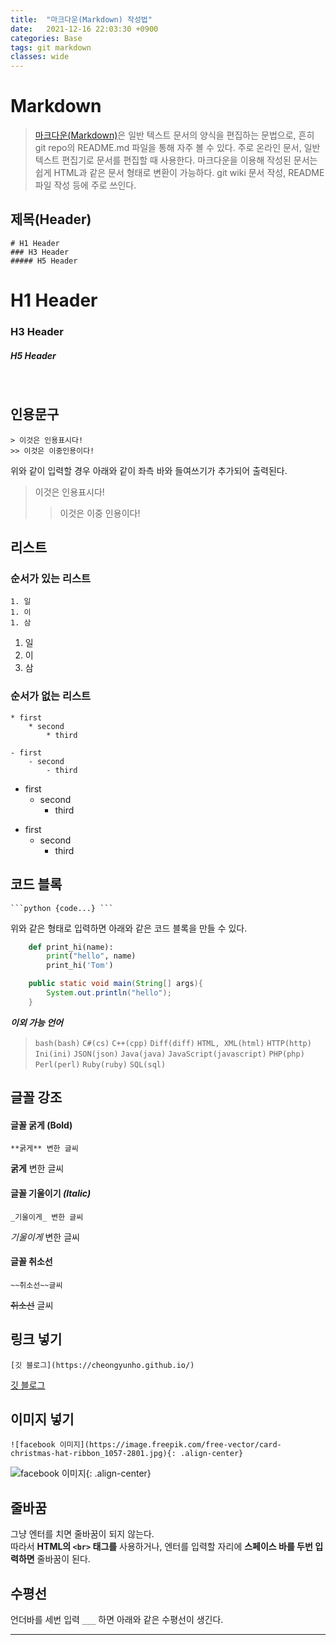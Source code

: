 ```yaml
---
title:  "마크다운(Markdown) 작성법"
date:   2021-12-16 22:03:30 +0900
categories: Base
tags: git markdown
classes: wide
---  
```


# Markdown

> [마크다운(Markdown)](https://ko.wikipedia.org/wiki/%EB%A7%88%ED%81%AC%EB%8B%A4%EC%9A%B4)은 일반 텍스트 문서의 양식을 편집하는 문법으로, 흔히 git repo의 README.md 파일을 통해 자주 볼 수 있다. 주로 온라인 문서, 일반 텍스트 편집기로 문서를 편집할 때 사용한다. 마크다운을 이용해 작성된 문서는 쉽게 HTML과 같은 문서 형태로 변환이 가능하다. git wiki 문서 작성, README 파일 작성 등에 주로 쓰인다.

## 제목(Header)

```
# H1 Header 
### H3 Header 
##### H5 Header
```

# H1 Header 
### H3 Header 
##### H5 Header

<br>

## 인용문구

```
> 이것은 인용표시다!
>> 이것은 이중인용이다!
```
위와 같이 입력할 경우 아래와 같이 좌측 바와 들여쓰기가 추가되어 출력된다.

> 이것은 인용표시다!
>> 이것은 이중 인용이다!

## 리스트

### 순서가 있는 리스트

```
1. 일
1. 이
1. 삼	
```

1. 일
1. 이
1. 삼

### 순서가 없는 리스트

```
* first
	* second
		* third

- first
	- second
		- third
```

* first
	* second
		* third

- first
	- second
		- third

## 코드 블록

<pre><code>```python {code...} ```</code></pre>
위와 같은 형태로 입력하면 아래와 같은 코드 블록을 만들 수 있다.

```python
	def print_hi(name):
		print("hello", name)
		print_hi('Tom')
```

```java
	public static void main(String[] args){
		System.out.println("hello");
	}
```

_**이외 가능 언어**_
> `bash(bash)` `C#(cs)` `C++(cpp)` `Diff(diff)` `HTML, XML(html)` `HTTP(http)` `Ini(ini)` `JSON(json)` `Java(java)` `JavaScript(javascript)` `PHP(php)` `Perl(perl)` `Ruby(ruby)` `SQL(sql)`


## 글꼴 강조

#### 글꼴 굵게 **(Bold)**

```
**굵게** 변한 글씨
```

**굵게** 변한 글씨

#### 글꼴 기울이기 _(Italic)_

```
_기울이게_ 변한 글씨
```

_기울이게_ 변한 글씨

#### 글꼴 취소선 

```
~~취소선~~글씨
```

~~취소선~~ 글씨

## 링크 넣기

```
[깃 블로그](https://cheongyunho.github.io/)
```

[깃 블로그](https://cheongyunho.github.io/)

## 이미지 넣기

```
![facebook 이미지](https://image.freepik.com/free-vector/card-christmas-hat-ribbon_1057-2801.jpg){: .align-center}
```

![facebook 이미지](https://image.freepik.com/free-vector/card-christmas-hat-ribbon_1057-2801.jpg){: .align-center}

## 줄바꿈

그냥 엔터를 치면 줄바꿈이 되지 않는다.   
따라서 **HTML의 `<br>` 태그를** 사용하거나, 엔터를 입력할 자리에 **스페이스 바를 두번 입력하면** 줄바꿈이 된다.

## 수평선

언더바를 세번 입력 `___` 하면 아래와 같은 수평선이 생긴다.

___

